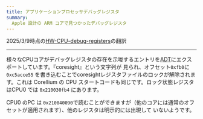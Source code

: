 ```yaml
---
title: アプリケーションプロセッサデバッグレジスタ
summary:
  Apple 設計の ARM コアで見つかったデバッグレジスタ
---
```


2025/3/9時点の[HW-CPU-debug-registers](https://github.com/AsahiLinux/docs/blob/main/docs/hw/cpu/debug-registers.md)の翻訳

---
様々なCPUコアがデバッグレジスタの存在を示唆するエントリを[ADT](../../fw/adt.md)にエクスポートしています。『coresight』という文字列が
見られ、オフセット`0xfb0`に `0xc5acce55` を書き込むことでcoresightレジスタファイルのロックが解除されます。これは Corellium の
CPU スタートコードも同じです。ロック状態レジスタはCPU0 では `0x210030fb4` にあります。

CPU0 のPC は `0x210040090`で読むことができますが（他のコアには通常のオフセットが適用されます）、他のレジスタは明示的には出現して
いないようです。
